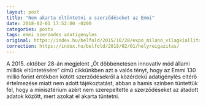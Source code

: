 ```yaml
---
layout: post
title: "Nem akarta eltűntetni a szerződéseket az Emmi"
date: 2018-02-01 17:52:00 -0200
categories: posts
tags: emmi szerzodes adatigenyles
original: https://index.hu/belfold/2015/10/28/expo_milano_vilagkiallitas_korrupcio_szocs_geza_samandob_fidesz/
correction: https://index.hu/belfold/2018/02/01/helyreigazitas/
---
```


A 2015. október 28-án megjelent „Öt döbbenetesen innovatív mód állami milliók eltüntetésére” című cikkünkben azt a valós tényt, hogy az Emmi 130 millió forint értékben kötött szerződésekről a közérdekű adatigénylés eltérő értelmezése miatt nem adott tájékoztatást, abban a hamis színben tüntettük fel, hogy a minisztérium azért nem szerepeltette a szerződéseket az átadott adatok között, mert azokat el akarta tüntetni.